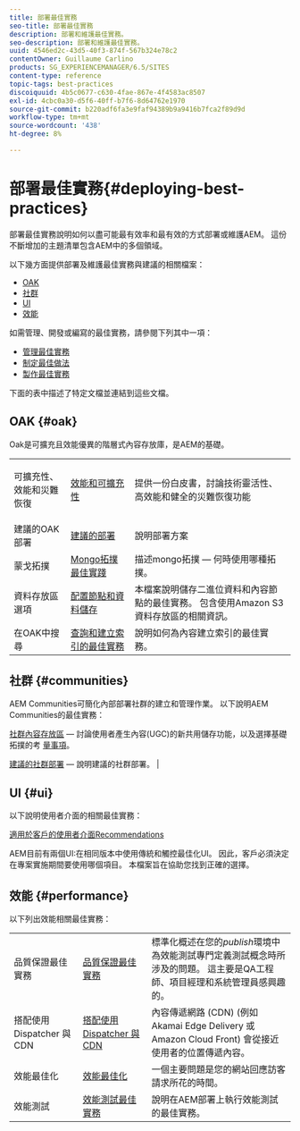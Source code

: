 ```yaml
---
title: 部署最佳實務
seo-title: 部署最佳實務
description: 部署和維護最佳實務。
seo-description: 部署和維護最佳實務。
uuid: 4546ed2c-43d5-40f3-874f-567b324e78c2
contentOwner: Guillaume Carlino
products: SG_EXPERIENCEMANAGER/6.5/SITES
content-type: reference
topic-tags: best-practices
discoiquuid: 4b5c0677-c630-4fae-867e-4f4583ac8507
exl-id: 4cbc0a30-d5f6-40ff-b7f6-8d64762e1970
source-git-commit: b220adf6fa3e9faf94389b9a9416b7fca2f89d9d
workflow-type: tm+mt
source-wordcount: '438'
ht-degree: 8%

---
```


# 部署最佳實務{#deploying-best-practices}

部署最佳實務說明如何以盡可能最有效率和最有效的方式部署或維護AEM。 這份不斷增加的主題清單包含AEM中的多個領域。

以下幾方面提供部署及維護最佳實務與建議的相關檔案：

* [OAK](#oak)
* [社群](#communities)
* [UI](#ui)
* [效能](#performance)

如需管理、開發或編寫的最佳實務，請參閱下列其中一項：

* [管理最佳實務](/help/sites-administering/administer-best-practices.md)
* [制定最佳做法](/help/sites-developing/best-practices.md)
* [製作最佳實務](/help/sites-authoring/best-practices.md)

下面的表中描述了特定文檔並連結到這些文檔。

## OAK {#oak}

[](/help/sites-deploying/platform.md) Oak是可擴充且效能優異的階層式內容存放庫，是AEM的基礎。

<table>
 <tbody>
  <tr>
   <td><p>可擴充性、效能和災難恢復</p> </td>
   <td><a href="/help/sites-deploying/performance.md">效能和可擴充性</a></td>
   <td>提供一份白皮書，討論技術靈活性、高效能和健全的災難恢復功能</td>
  </tr>
  <tr>
   <td>建議的OAK部署</td>
   <td><a href="/help/sites-deploying/recommended-deploys.md">建議的部署</a></td>
   <td>說明部署方案</td>
  </tr>
  <tr>
   <td>蒙戈拓撲</td>
   <td><a href="/help/sites-deploying/recommended-deploys.md">Mongo拓撲最佳實踐</a></td>
   <td>描述mongo拓撲 — 何時使用哪種拓撲。</td>
  </tr>
  <tr>
   <td>資料存放區選項</td>
   <td><a href="/help/sites-deploying/data-store-config.md">配置節點和資料儲存</a></td>
   <td>本檔案說明儲存二進位資料和內容節點的最佳實務。 包含使用Amazon S3資料存放區的相關資訊。</td>
  </tr>
  <tr>
   <td>在OAK中搜尋</td>
   <td><a href="/help/sites-deploying/best-practices-for-queries-and-indexing.md">查詢和建立索引的最佳實務</a><br /> </td>
   <td>說明如何為內容建立索引的最佳實務。</td>
  </tr>
 </tbody>
</table>

## 社群 {#communities}

AEM Communities可簡化內部部署社群的建立和管理作業。 以下說明AEM Communities的最佳實務：

[社群內容存放區](/help/communities/working-with-srp.md)  — 討論使用者產生內容(UGC)的新共用儲存功能，以及選擇基礎拓撲的考 [量事項](/help/communities/topologies.md)。

[建議的社群部署](/help/sites-deploying/recommended-deploys.md#considerations-for-aem-communities)  — 說明建議的社群部署。 |

## UI {#ui}

以下說明使用者介面的相關最佳實務：

[適用於客戶的使用者介面Recommendations](/help/sites-deploying/ui-recommendations.md)

AEM目前有兩個UI:在相同版本中使用傳統和觸控最佳化UI。 因此，客戶必須決定在專案實施期間要使用哪個項目。 本檔案旨在協助您找到正確的選擇。

## 效能 {#performance}

以下列出效能相關最佳實務：

<table>
 <tbody>
  <tr>
   <td>品質保證最佳實務</td>
   <td><a href="/help/sites-deploying/configuring-performance.md#best-practices-for-quality-assurance">品質保證最佳實務</a></td>
   <td>標準化概述在您的<em>publish</em>環境中為效能測試專門定義測試概念時所涉及的問題。 這主要是QA工程師、項目經理和系統管理員感興趣的。</td>
  </tr>
  <tr>
   <td>搭配使用 Dispatcher 與 CDN</td>
   <td><a href="https://helpx.adobe.com/experience-manager/dispatcher/using/dispatcher.html#using-dispatcher-with-a-cdn">搭配使用 Dispatcher 與 CDN</a></td>
   <td>內容傳遞網路 (CDN) (例如 Akamai Edge Delivery 或 Amazon Cloud Front) 會從接近使用者的位置傳遞內容。</td>
  </tr>
  <tr>
   <td>效能最佳化</td>
   <td><a href="/help/sites-deploying/configuring-performance.md">效能最佳化</a></td>
   <td>一個主要問題是您的網站回應訪客請求所花的時間。</td>
  </tr>
  <tr>
   <td>效能測試</td>
   <td><a href="/help/sites-deploying/best-practices-for-performance-testing.md">效能測試最佳實務</a></td>
   <td>說明在AEM部署上執行效能測試的最佳實務。<br /> </td>
  </tr>
 </tbody>
</table>
